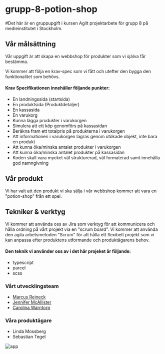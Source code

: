 # grupp-8-potion-shop

#Det här är en gruppupgift i kursen Agilt projektarbete för grupp 8 på medieinstitutet i Stockholm.

## Vår målsättning
Vår uppgift är att skapa en webbshop för produkter som vi själva får bestämma.

Vi kommer att följa en krav-spec som vi fått och utefter den bygga den funktionalitet som behövs.
#### Krav Specifikationen innehåller följande punkter:
- En landningssida (startsida)
- En produktsida (Produktdetaljer)
- En kassasida
- En varukorg
- Kunna lägga produkter i varukorgen
- Simulera att ett köp genomförs på kassasidan
- Beräkna fram ett totalpris på produkterna i varukorgen
- Att informationen i varukorgen lagras genom utökade objekt, inte bara en produkt
- Att kunna öka/minska antalet produkter i varukorgen
- Att kunna öka/minska antalet produkter på kassasidan
- Koden skall vara mycket väl strukturerad, väl formaterad samt innehålla god namngivning

## Vår produkt
Vi har valt att den produkt vi ska sälja i vår webbshop kommer att vara en "potion-shop" från ett spel.

## Tekniker & verktyg
Vi kommer att använda oss av Jira som verktyg för att kommunicera och hålla ordning på vårt projekt via en "scrum board".
Vi kommer att använda den agila arbetsmetoden "Scrum" för att hålla ett flexibelt projekt som vi kan anpassa efter produktens utformande och produktägarens behov.

#### Den teknik vi använder oss av i det här projeket är följande:
- typescript
- parcel
- scss

### Vårt utvecklingsteam
- [Marcus Reineck](https://github.com/MarcusRei)
- [Jennifer McAllister](https://github.com/jennifer-mcallister)
- [Carolina Warntorp](https://github.com/Carowa27)

### Våra produktägare
- Linda Mossberg
- Sebastian Tegel

![app](/src/assets/app.png "Display app")
